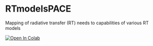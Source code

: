 # RTmodelsPACE
Mapping of radiative transfer (RT) needs to capabilities of various RT models 


[![Open In Colab](https://colab.research.google.com/assets/colab-badge.svg)](https://colab.research.google.com/github/knobelsp/RTmodelsPACE/blob/main/RTmodelsPACE.ipynb)
